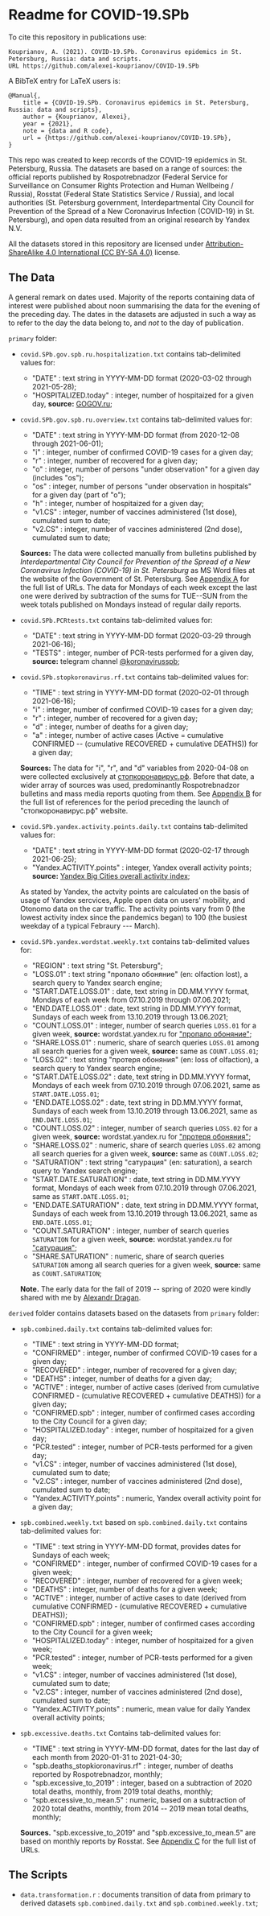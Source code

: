 # Readme for COVID-19.SPb

To cite this repository in publications use:

    Kouprianov, A. (2021). COVID-19.SPb. Coronavirus epidemics in St. Petersburg, Russia: data and scripts.
    URL https://github.com/alexei-kouprianov/COVID-19.SPb

A BibTeX entry for LaTeX users is:

    @Manual{,
        title = {COVID-19.SPb. Coronavirus epidemics in St. Petersburg, Russia: data and scripts},
        author = {Kouprianov, Alexei},
        year = {2021},
        note = {data and R code},
        url = {https://github.com/alexei-kouprianov/COVID-19.SPb},
    }


This repo was created to keep records of the COVID-19 epidemics in St. Petersburg, Russia. The datasets are based on a range of sources: the official reports published by Rospotrebnadzor (Federal Service for Surveillance on Consumer Rights Protection and Human Wellbeing / Russia), Rosstat (Federal State Statistics Service / Russia), and local authorities (St. Petersburg government, Interdepartmental City Council for Prevention of the Spread of a New Coronavirus Infection (COVID-19) in St. Petersburg), and open data resulted from an original research by Yandex N.V.

All the datasets stored in this repository are licensed under [Attribution-ShareAlike 4.0 International (CC BY-SA 4.0)](https://creativecommons.org/licenses/by-sa/4.0/) license.

## The Data

A general remark on dates used. Majority of the reports containing data of interest were published about noon summarising the data for the evening of the preceding day. The dates in the datasets are adjusted in such a way as to refer to the day the data belong to, and *not* to the day of publication.

`primary` folder:

* `covid.SPb.gov.spb.ru.hospitalization.txt` contains tab-delimited values for:

  * "DATE" : text string in YYYY-MM-DD format (2020-03-02 through 2021-05-28);
  * "HOSPITALIZED.today" : integer, number of hospitaized for a given day, **source:** [GOGOV.ru](https://gogov.ru/articles/covid-hosp-stats);

* `covid.SPb.gov.spb.ru.overview.txt` contains tab-delimited values for:

  * "DATE" : text string in YYYY-MM-DD format (from 2020-12-08 through 2021-06-01);
  * "i" : integer, number of confirmed COVID-19 cases for a given day;
  * "r" : integer, number of recovered for a given day;
  * "o" : integer, number of persons "under observation" for a given day (includes "os");
  * "os" : integer, number of persons "under observation in hospitals" for a given day (part of "o");
  * "h" : integer, number of hospitaized for a given day;
  * "v1.CS" : integer, number of vaccines administered (1st dose), cumulated sum to date;
  * "v2.CS" : integer, number of vaccines administered (2nd dose), cumulated sum to date;

  **Sources:** The data were collected manually from bulletins published by *Interdepartmental City Council for Prevention of the Spread of a New Coronavirus Infection (COVID-19) in St. Petersburg* as MS Word files at the website of the Government of St. Petersburg. See [Appendix A](texts/Appendix.A.txt) for the full list of URLs. The data for Mondays of each week except the last one were derived by subtraction of the sums for TUE--SUN from the week totals published on Mondays instead of regular daily reports.

* `covid.SPb.PCRtests.txt` contains tab-delimited values for:

  * "DATE" : text string in YYYY-MM-DD format (2020-03-29 through 2021-06-16);
  * "TESTS" : integer, number of PCR-tests performed for a given day, **source:** telegram channel [@koronavirusspb](https://t.me/koronavirusspb);

* `covid.SPb.stopkoronavirus.rf.txt` contains tab-delimited values for:

  * "TIME" : text string in YYYY-MM-DD format (2020-02-01 through 2021-06-16);
  * "i" : integer, number of confirmed COVID-19 cases for a given day;
  * "r" : integer, number of recovered for a given day;
  * "d" : integer, number of deaths for a given day;
  * "a" : integer, number of active cases (Active = cumulative CONFIRMED -- (cumulative RECOVERED + cumulative DEATHS)) for a given day;

  **Sources:** The data for "i", "r", and "d" variables from 2020-04-08 on were collected exclusively at [стопкоронавирус.рф](https://стопкоронавирус.рф/information/). Before that date, a wider array of sources was used, predominantly Rospotrebnadzor bulletins and mass media reports quoting from them. See [Appendix B](texts/Appendix.B.txt) for the full list of references for the period preceding the launch of "стопкоронавирус.рф" website.

* `covid.SPb.yandex.activity.points.daily.txt` contains tab-delimited values for:

  * "DATE" : text string in YYYY-MM-DD format (2020-02-17 through 2021-06-25);
  * "Yandex.ACTIVITY.points" : integer, Yandex overall activity points; **source:** [Yandex Big Cities overall activity index](https://yandex.ru/company/researches/2020/cities-activity);
  
  As stated by Yandex, the actvity points are calculated on the basis of usage of Yandex sercvices, Apple open data on users' mobility, and Otonomo data on the car traffic. The activity points vary from 0 (the lowest activity index since the pandemics began) to 100 (the busiest weekday of a typical Febraury --- March).

* `covid.SPb.yandex.wordstat.weekly.txt` contains tab-delimited values for:

  * "REGION" : text string "St. Petersburg";
  * "LOSS.01" : text string "пропало обоняние" (en: olfaction lost), a search query to Yandex search engine;
  * "START.DATE.LOSS.01" : date, text string in DD.MM.YYYY format, Mondays of each week from 07.10.2019 through 07.06.2021;
  * "END.DATE.LOSS.01" : date, text string in DD.MM.YYYY format, Sundays of each week from 13.10.2019 through 13.06.2021;
  * "COUNT.LOSS.01" : integer, number of search queries `LOSS.01` for a given week, **source:** wordstat.yandex.ru for ["пропало обоняние"](https://wordstat.yandex.ru/#!/history?period=weekly&regions=2&words=%D0%BF%D1%80%D0%BE%D0%BF%D0%B0%D0%BB%D0%BE%20%D0%BE%D0%B1%D0%BE%D0%BD%D1%8F%D0%BD%D0%B8%D0%B5);
  * "SHARE.LOSS.01" : numeric, share of search queries `LOSS.01` among all search queries for a given week, **source:** same as `COUNT.LOSS.01`;
  * "LOSS.02" : text string "протеря обоняния" (en: loss of olfaction), a search query to Yandex search engine;
  * "START.DATE.LOSS.02" : date, text string in DD.MM.YYYY format, Mondays of each week from 07.10.2019 through 07.06.2021, same as `START.DATE.LOSS.01`;
  * "END.DATE.LOSS.02" : date, text string in DD.MM.YYYY format, Sundays of each week from 13.10.2019 through 13.06.2021, same as `END.DATE.LOSS.01`;
  * "COUNT.LOSS.02" : integer, number of search queries `LOSS.02` for a given week, **source:** wordstat.yandex.ru for ["протеря обоняния"](https://wordstat.yandex.ru/#!/history?period=weekly&regions=2&words=%D0%BF%D0%BE%D1%82%D0%B5%D1%80%D1%8F%20%D0%BE%D0%B1%D0%BE%D0%BD%D1%8F%D0%BD%D0%B8%D1%8F);
  * "SHARE.LOSS.02" : numeric, share of search queries `LOSS.02` among all search queries for a given week, **source:** same as `COUNT.LOSS.02`;
  * "SATURATION" : text string "сатурация" (en: saturation), a search query to Yandex search engine;
  * "START.DATE.SATURATION" : date, text string in DD.MM.YYYY format, Mondays of each week from 07.10.2019 through 07.06.2021, same as `START.DATE.LOSS.01`;
  * "END.DATE.SATURATION" : date, text string in DD.MM.YYYY format, Sundays of each week from 13.10.2019 through 13.06.2021, same as `END.DATE.LOSS.01`;
  * "COUNT.SATURATION" : integer, number of search queries `SATURATION` for a given week, **source:** wordstat.yandex.ru for ["сатурация"](https://wordstat.yandex.ru/#!/history?period=weekly&regions=2&words=%D1%81%D0%B0%D1%82%D1%83%D1%80%D0%B0%D1%86%D0%B8%D1%8F);
  * "SHARE.SATURATION" : numeric, share of search queries `SATURATION` among all search queries for a given week, **source:** same as `COUNT.SATURATION`;

  **Note.** The early data for the fall of 2019 -- spring of 2020 were kindly shared with me by [Alexandr Dragan](https://www.facebook.com/alexx.dragan).

`derived` folder contains datasets based on the datasets from `primary` folder:

* `spb.combined.daily.txt` contains tab-delimited values for:

  * "TIME" : text string in YYYY-MM-DD format;
  * "CONFIRMED" : integer, number of confirmed COVID-19 cases for a given day;
  * "RECOVERED" : integer, number of recovered for a given day;
  * "DEATHS" : integer, number of deaths for a given day;
  * "ACTIVE" : integer, number of active cases (derived from cumulative CONFIRMED - (cumulative RECOVERED + cumulative DEATHS)) for a given day;
  * "CONFIRMED.spb" : integer, number of confirmed cases according to the City Council for a given day;
  * "HOSPITALIZED.today" : integer, number of hospitaized for a given day;
  * "PCR.tested" : integer, number of PCR-tests performed for a given day;
  * "v1.CS" : integer, number of vaccines administered (1st dose), cumulated sum to date;
  * "v2.CS" : integer, number of vaccines administered (2nd dose), cumulated sum to date;
  * "Yandex.ACTIVITY.points" : numeric, Yandex overall activity point for a given day;

* `spb.combined.weekly.txt` based on `spb.combined.daily.txt` contains tab-delimited values for:

  * "TIME" : text string in YYYY-MM-DD format, provides dates for Sundays of each week;
  * "CONFIRMED" : integer, number of confirmed COVID-19 cases for a given week;
  * "RECOVERED" : integer, number of recovered for a given week;
  * "DEATHS" : integer, number of deaths for a given week;
  * "ACTIVE" : integer, number of active cases to date (derived from cumulative CONFIRMED - (cumulative RECOVERED + cumulative DEATHS));
  * "CONFIRMED.spb" : integer, number of confirmed cases according to the City Council for a given week;
  * "HOSPITALIZED.today" : integer, number of hospitaized for a given week;
  * "PCR.tested" : integer, number of PCR-tests performed for a given week;
  * "v1.CS" : integer, number of vaccines administered (1st dose), cumulated sum to date;
  * "v2.CS" : integer, number of vaccines administered (2nd dose), cumulated sum to date;
  * "Yandex.ACTIVITY.points" : numeric, mean value for daily Yandex overall activity points;

* `spb.excessive.deaths.txt` Contains tab-delimited values for:

  * "TIME" : text string in YYYY-MM-DD format, dates for the last day of each month from 2020-01-31 to 2021-04-30;
  * "spb.deaths_stopkioronavirus.rf" : integer, number of deaths reported by Rospotrebnadzor, monthly;
  * "spb.excessive_to_2019" : integer, based on a subtraction of 2020 total deaths, monthly, from 2019 total deaths, monthly;
  * "spb.excessive_to_mean.5" : numeric, based on a subtraction of 2020 total deaths, monthly, from 2014 -- 2019 mean total deaths, monthly;

  **Sources.** "spb.excessive_to_2019" and "spb.excessive_to_mean.5" are based on monthly reports by Rosstat. See [Appendix C](texts/Appendix.C.txt) for the full list of URLs. 

## The Scripts

* `data.transformation.r` : documents transition of data from primary to derived datasets `spb.combined.daily.txt` and `spb.combined.weekly.txt`;
